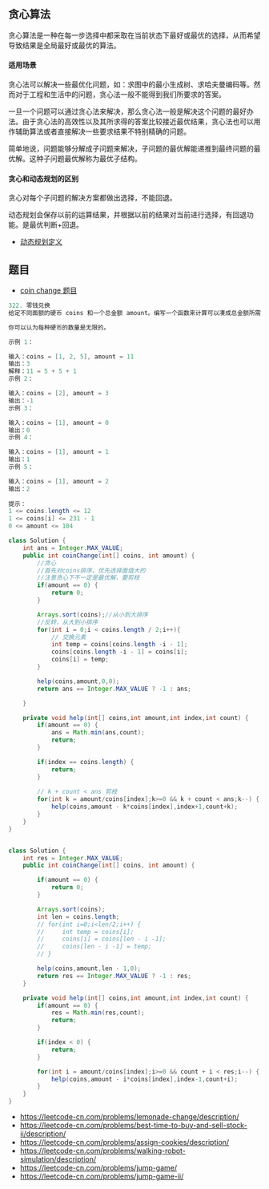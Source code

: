 ## 贪心算法

贪心算法是一种在每一步选择中都采取在当前状态下最好或最优的选择，从而希望导致结果是全局最好或最优的算法。

#### 适用场景

贪心法可以解决一些最优化问题，如：求图中的最小生成树、求哈夫曼编码等。然而对于工程和生活中的问题，贪心法一般不能得到我们所要求的答案。

一旦一个问题可以通过贪心法来解决，那么贪心法一般是解决这个问题的最好办法。由于贪心法的高效性以及其所求得的答案比较接近最优结果，贪心法也可以用作辅助算法或者直接解决一些要求结果不特别精确的问题。

简单地说，问题能够分解成子问题来解决，子问题的最优解能递推到最终问题的最优解。这种子问题最优解称为最优子结构。

#### 贪心和动态规划的区别

贪心对每个子问题的解决方案都做出选择，不能回退。

动态规划会保存以前的运算结果，并根据以前的结果对当前进行选择，有回退功能。是最优判断+回退。

- [动态规划定义](https://zh.wikipedia.org/wiki/动态规划)

## 题目

- [coin change 题目](https://leetcode-cn.com/problems/coin-change/)

```java
322. 零钱兑换
给定不同面额的硬币 coins 和一个总金额 amount。编写一个函数来计算可以凑成总金额所需的最少的硬币个数。如果没有任何一种硬币组合能组成总金额，返回 -1。

你可以认为每种硬币的数量是无限的。

示例 1：

输入：coins = [1, 2, 5], amount = 11
输出：3 
解释：11 = 5 + 5 + 1
示例 2：

输入：coins = [2], amount = 3
输出：-1
示例 3：

输入：coins = [1], amount = 0
输出：0
示例 4：

输入：coins = [1], amount = 1
输出：1
示例 5：

输入：coins = [1], amount = 2
输出：2
 
提示：
1 <= coins.length <= 12
1 <= coins[i] <= 231 - 1
0 <= amount <= 104

```



```java
class Solution {
    int ans = Integer.MAX_VALUE;
    public int coinChange(int[] coins, int amount) {
        //贪心
        //首先对coins排序，优先选择面值大的
        //注意贪心下不一定是最优解，要剪枝
        if(amount == 0) {
            return 0;
        }

        Arrays.sort(coins);//从小到大排序
        //反转，从大到小排序
        for(int i = 0;i < coins.length / 2;i++){
            // 交换元素
            int temp = coins[coins.length -i - 1];
            coins[coins.length -i - 1] = coins[i];
            coins[i] = temp;
        }

        help(coins,amount,0,0);
        return ans == Integer.MAX_VALUE ? -1 : ans;

    }

    private void help(int[] coins,int amount,int index,int count) {
        if(amount == 0) {
            ans = Math.min(ans,count);
            return;
        }

        if(index == coins.length) {
            return;
        }
        
        // k + count < ans 剪枝
        for(int k = amount/coins[index];k>=0 && k + count < ans;k--) {
            help(coins,amount - k*coins[index],index+1,count+k);
        }
    }
}


class Solution {
    int res = Integer.MAX_VALUE;
    public int coinChange(int[] coins, int amount) {

        if(amount == 0) {
            return 0;
        }

        Arrays.sort(coins);
        int len = coins.length;
        // for(int i=0;i<len/2;i++) {
        //     int temp = coins[i];
        //     coins[i] = coins[len - i -1];
        //     coins[len - i -1] = temp;
        // }

        help(coins,amount,len - 1,0);
        return res == Integer.MAX_VALUE ? -1 : res;
    }

    private void help(int[] coins,int amount,int index,int count) {
        if(amount == 0) {
            res = Math.min(res,count);
            return;
        }

        if(index < 0) {
            return;
        }

        for(int i = amount/coins[index];i>=0 && count + i < res;i--) {
            help(coins,amount - i*coins[index],index-1,count+i);
        }
    }
}
```



- https://leetcode-cn.com/problems/lemonade-change/description/
- https://leetcode-cn.com/problems/best-time-to-buy-and-sell-stock-ii/description/
- https://leetcode-cn.com/problems/assign-cookies/description/
- https://leetcode-cn.com/problems/walking-robot-simulation/description/
- https://leetcode-cn.com/problems/jump-game/
- https://leetcode-cn.com/problems/jump-game-ii/

 

